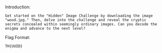 Introduction:

```
Get started on the "Hidden" Image Challenge by downloading the image "wood.jpg." Then, delve into the challenge and reveal the cryptic secrets concealed within seemingly ordinary images. Can you decode the enigma and advance to the next level?
```

Flag Format:

```
TH{UUID}
```
